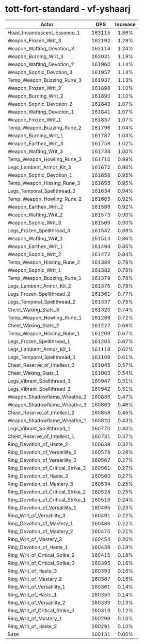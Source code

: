 # tott-fort-standard - vf-yshaarj
| Actor | DPS | Increase |
|---|:---:|:---:|
|Head_Incandescent_Essence_1|163115|1.86%|
|Weapon_Frozen_Writ_3|162192|1.29%|
|Weapon_Wafting_Devotion_3|162114|1.24%|
|Weapon_Burning_Writ_3|162031|1.19%|
|Weapon_Wafting_Devotion_2|161960|1.14%|
|Weapon_Sophic_Devotion_3|161957|1.14%|
|Temp_Weapon_Buzzing_Rune_3|161937|1.13%|
|Weapon_Frozen_Writ_2|161898|1.10%|
|Weapon_Burning_Writ_2|161890|1.10%|
|Weapon_Sophic_Devotion_2|161843|1.07%|
|Weapon_Wafting_Devotion_1|161841|1.07%|
|Weapon_Frozen_Writ_1|161837|1.07%|
|Temp_Weapon_Buzzing_Rune_2|161796|1.04%|
|Weapon_Burning_Writ_1|161787|1.03%|
|Weapon_Earthen_Writ_3|161758|1.02%|
|Weapon_Wafting_Writ_3|161734|1.00%|
|Temp_Weapon_Howling_Rune_3|161710|0.99%|
|Legs_Lambent_Armor_Kit_3|161672|0.96%|
|Weapon_Sophic_Devotion_1|161658|0.95%|
|Temp_Weapon_Hissing_Rune_3|161655|0.95%|
|Legs_Temporal_Spellthread_3|161634|0.94%|
|Temp_Weapon_Howling_Rune_2|161603|0.92%|
|Weapon_Earthen_Writ_2|161598|0.92%|
|Weapon_Wafting_Writ_2|161573|0.90%|
|Weapon_Sophic_Writ_3|161569|0.90%|
|Legs_Frozen_Spellthread_3|161542|0.88%|
|Weapon_Wafting_Writ_1|161513|0.86%|
|Weapon_Earthen_Writ_1|161494|0.85%|
|Weapon_Sophic_Writ_2|161472|0.84%|
|Temp_Weapon_Hissing_Rune_2|161389|0.79%|
|Weapon_Sophic_Writ_1|161382|0.78%|
|Temp_Weapon_Buzzing_Rune_1|161379|0.78%|
|Legs_Lambent_Armor_Kit_2|161376|0.78%|
|Legs_Frozen_Spellthread_2|161361|0.77%|
|Legs_Temporal_Spellthread_2|161337|0.75%|
|Chest_Waking_Stats_3|161320|0.74%|
|Temp_Weapon_Howling_Rune_1|161286|0.72%|
|Chest_Waking_Stats_2|161227|0.68%|
|Temp_Weapon_Hissing_Rune_1|161209|0.67%|
|Legs_Frozen_Spellthread_1|161205|0.67%|
|Legs_Lambent_Armor_Kit_1|161118|0.62%|
|Legs_Temporal_Spellthread_1|161108|0.61%|
|Chest_Reserve_of_Intellect_3|161045|0.57%|
|Chest_Waking_Stats_1|161003|0.54%|
|Legs_Vibrant_Spellthread_3|160947|0.51%|
|Legs_Vibrant_Spellthread_2|160942|0.51%|
|Weapon_Shadowflame_Wreathe_2|160888|0.47%|
|Weapon_Shadowflame_Wreathe_3|160869|0.46%|
|Chest_Reserve_of_Intellect_2|160858|0.45%|
|Weapon_Shadowflame_Wreathe_1|160820|0.43%|
|Legs_Vibrant_Spellthread_1|160770|0.40%|
|Chest_Reserve_of_Intellect_1|160731|0.37%|
|Ring_Devotion_of_Haste_2|160639|0.32%|
|Ring_Devotion_of_Versatility_2|160578|0.28%|
|Ring_Devotion_of_Versatility_3|160567|0.27%|
|Ring_Devotion_of_Critical_Strike_3|160561|0.27%|
|Ring_Devotion_of_Haste_3|160560|0.27%|
|Ring_Devotion_of_Mastery_3|160534|0.25%|
|Ring_Devotion_of_Critical_Strike_2|160524|0.25%|
|Ring_Devotion_of_Critical_Strike_1|160516|0.24%|
|Ring_Devotion_of_Versatility_1|160495|0.23%|
|Ring_Writ_of_Versatility_3|160491|0.22%|
|Ring_Devotion_of_Mastery_1|160486|0.22%|
|Ring_Devotion_of_Mastery_2|160470|0.21%|
|Ring_Writ_of_Mastery_3|160454|0.20%|
|Ring_Devotion_of_Haste_1|160438|0.19%|
|Ring_Writ_of_Critical_Strike_2|160415|0.18%|
|Ring_Writ_of_Critical_Strike_3|160395|0.16%|
|Ring_Writ_of_Haste_3|160393|0.16%|
|Ring_Writ_of_Mastery_2|160387|0.16%|
|Ring_Writ_of_Versatility_1|160361|0.14%|
|Ring_Writ_of_Haste_1|160350|0.14%|
|Ring_Writ_of_Versatility_2|160339|0.13%|
|Ring_Writ_of_Critical_Strike_1|160318|0.12%|
|Ring_Writ_of_Mastery_1|160299|0.10%|
|Ring_Writ_of_Haste_2|160291|0.10%|
|Base|160131|0.00%|
